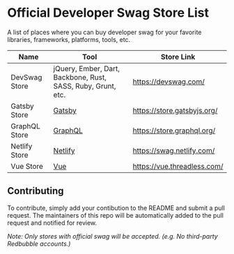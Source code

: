 # Official Developer Swag Store List
A list of places where you can buy developer swag for your favorite libraries, frameworks, platforms, tools, etc.


| Name                    | Tool                                                               | Store Link                                |
|-------------------------|--------------------------------------------------------------------|-------------------------------------------|
| DevSwag Store           | jQuery, Ember, Dart, Backbone, Rust, SASS, Ruby, Grunt, etc.       | https://devswag.com/                      |
| Gatsby Store            | [Gatsby](https://www.gatsbyjs.com/)                                | https://store.gatsbyjs.org/               |
| GraphQL Store           | [GraphQL](https://graphql.org/)                                    | https://store.graphql.org/                |
| Netlify Store           | [Netlify](https://www.netlify.com/)                                | https://swag.netlify.com/                 |
| Vue Store               | [Vue](https://vuejs.org/)                                          | https://vue.threadless.com/               |


## Contributing
To contribute, simply add your contibution to the README and submit a pull request. The maintainers of this repo will be automatically added to the pull request and notified for review.  

*Note: Only stores with official swag will be accepted. (e.g. No third-party Redbubble accounts.)*
